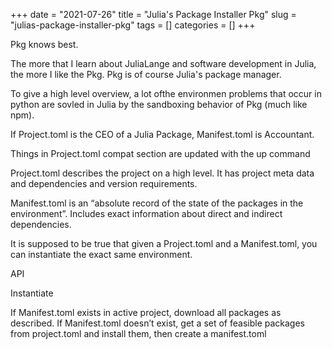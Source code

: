 +++ 
date = "2021-07-26"
title = "Julia's Package Installer Pkg"
slug = "julias-package-installer-pkg" 
tags = []
categories = []
+++


Pkg knows best.

The more that I learn about JuliaLange and software development in Julia, the more I like the Pkg. Pkg is of course Julia's package manager. 

To give a high level overview, a lot ofthe environmen problems that occur in python are sovled in Julia by the sandboxing behavior of Pkg (much like npm).

If Project.toml is the CEO of a Julia Package, Manifest.toml is Accountant.

Things in Project.toml compat section are updated with the up command

Project.toml describes the project on a high level. It has project meta data and dependencies and version requirements.

Manifest.toml is an “absolute record of the state of the packages in the environment”.  Includes exact information about direct and indirect dependencies. 

It is supposed to be true that given a Project.toml and a Manifest.toml, you can instantiate the exact same environment.



API

Instantiate

If Manifest.toml exists in active project, download all packages as described. If Manifest.toml doesn’t exist, get a set of feasible packages from project.toml and install them, then create a manifest.toml 

